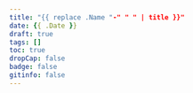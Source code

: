 ```yaml
---
title: "{{ replace .Name "-" " " | title }}"
date: {{ .Date }}
draft: true
tags: []
toc: true
dropCap: false
badge: false
gitinfo: false
---
```


